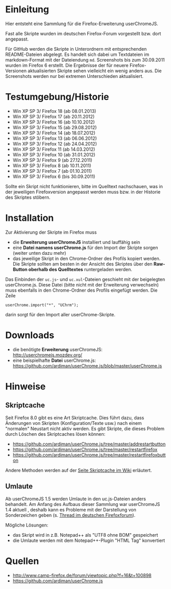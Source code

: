 # Einleitung
Hier entsteht eine Sammlung für die Firefox-Erweiterung userChromeJS.

Fast alle Skripte wurden im deutschen Firefox-Forum vorgestellt bzw. dort angepasst.

Für GitHub werden die Skripte in Unterordnern mit entsprechenden README-Dateien abgelegt. Es handelt sich dabei um 
Textdateien im markdown-Format mit der Dateiendung `md`. Screenshots bis zum 30.09.2011 wurden im Firefox 6 erstellt. 
Die Ergebnisse der für neuere Firefox-Versionen aktualisierten Skripte sehen vielleicht ein wenig anders aus. Die Screenshots 
werden nur bei extremen Unterschieden aktualisiert. 

# Testumgebung/Historie
- Win XP SP 3/ Firefox 18 (ab 08.01.2013)
- Win XP SP 3/ Firefox 17 (ab 20.11.2012)
- Win XP SP 3/ Firefox 16 (ab 10.10.2012)
- Win XP SP 3/ Firefox 15 (ab 29.08.2012)
- Win XP SP 3/ Firefox 14 (ab 18.07.2012)
- Win XP SP 3/ Firefox 13 (ab 06.06.2012)
- Win XP SP 3/ Firefox 12 (ab 24.04.2012)
- Win XP SP 3/ Firefox 11 (ab 14.03.2012)
- Win XP SP 3/ Firefox 10 (ab 31.01.2012)
- Win XP SP 3/ Firefox 9 (ab 27.12.2011)
- Win XP SP 3/ Firefox 8 (ab 10.11.2011)
- Win XP SP 3/ Firefox 7 (ab 01.10.2011)
- Win XP SP 3/ Firefox 6 (bis 30.09.2011)

Sollte ein Skript nicht funktionieren, bitte im Quelltext nachschauen, was in der jeweiligen Firefoxversion angepasst 
werden muss bzw. in der Historie des Skriptes stöbern.

# Installation
Zur Aktivierung der Skripte im Firefox muss 

- die **Erweiterung userChromeJS** installiert und lauffähig sein
- eine **Datei namens userChrome.js** für den Import der Skripte sorgen (weiter unten dazu mehr)
- das jeweilige Skript in den Chrome-Ordner des Profils kopiert werden. Die Skripte sollten am besten in der Ansicht des Skriptes über den **Raw-Button oberhalb des Quelltextes** runtergeladen werden.

Das Einbinden der `uc.js`- und `uc.xul`-Dateien geschieht mit der beigelegten userChrome.js. Diese Datei (bitte nicht mit 
der Erweiterung verwechseln) muss ebenfalls in den Chrome-Ordner des Profils eingefügt werden. Die Zeile

    userChrome.import("*", "UChrm");

darin sorgt für den Import aller userChrome-Skripte.

# Downloads
- die benötigte **Erweiterung** userChromeJS: http://userchromejs.mozdev.org/
- eine beispielhafte **Datei** userChrome.js: https://github.com/ardiman/userChrome.js/blob/master/userChrome.js

# Hinweise
## Skriptcache
Seit Firefox 8.0 gibt es eine Art Skriptcache. Dies führt dazu, dass Änderungen von Skripten (Konfiguration/Texte usw.) nach 
einem "normalen" Neustart nicht aktiv werden. Es gibt Skripte, die dieses Problem durch Löschen des Skriptcaches lösen können:

- https://github.com/ardiman/userChrome.js/tree/master/addrestartbutton
- https://github.com/ardiman/userChrome.js/tree/master/restartfirefox
- https://github.com/ardiman/userChrome.js/tree/master/restartfirefoxbutton

Andere Methoden werden auf der [Seite Skriptcache im Wiki](https://github.com/ardiman/userChrome.js/wiki/Skriptcache) erläutert.

## Umlaute
Ab userChromeJS 1.5 werden Umlaute in den uc.js-Dateien anders behandelt. Am Anfang des Aufbaus dieser Sammlung war userChromeJS 1.4 aktuell 
, deshalb kann es Probleme mit der Darstellung von Sonderzeichen geben (s. [Thread im deutschen Firefoxforum](http://www.camp-firefox.de/forum/viewtopic.php?p=832387#p832387)).

Mögliche Lösungen:

- das Skript wird in z.B. Notepad++ als "UTF8 ohne BOM" gespeichert
- die Umlaute werden mit dem Notepad++-Plugin "HTML Tag" konvertiert

# Quellen
- http://www.camp-firefox.de/forum/viewtopic.php?f=16&t=100898
- https://github.com/ardiman/userChrome.js
